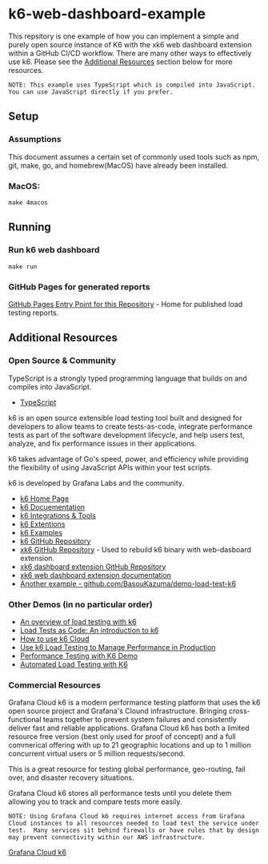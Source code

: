 # k6-web-dashboard-example

This repsitory is one example of how you can implement a simple and purely open source instance of K6 with the xk6 web dashboard extension within a GitHub CI/CD workflow.  There are many other ways to effectively use k6.  Please see the [Additional Resources](#additional-resources) section below for more resources.

`NOTE: This example uses TypeScript which is compiled into JavaScript.  You can use JavaScript directly if you prefer.`


## Setup

### Assumptions

This document assumes a certain set of commonly used tools such as npm, git, make, go, and homebrew(MacOS) have already been installed.

### MacOS:

    make 4macos


## Running

### Run k6 web dashboard

    make run

### GitHub Pages for generated reports

[GitHub Pages Entry Point for this Repository](https://mdonahue-godaddy.github.io/k6-web-dashboard-example/) - Home for published load testing reports.


## Additional Resources

### Open Source & Community

TypeScript is a strongly typed programming language that builds on and compiles into JavaScript.

* [TypeScript](https://www.typescriptlang.org/)


k6 is an open source extensible load testing tool built and designed for developers to allow teams to create tests-as-code, integrate performance tests as part of the software development lifecycle, and help users test, analyze, and fix performance issues in their applications.

k6 takes advantage of Go's speed, power, and efficiency while providing the flexibility of using JavaScript APIs within your test scripts.

k6 is developed by Grafana Labs and the community.

* [k6 Home Page](https://k6.io/)
* [k6 Docuementation](https://grafana.com/docs/k6/latest/)
* [k6 Integrations & Tools](https://k6.io/docs/integrations/)
* [k6 Extentions](https://k6.io/docs/extensions/)
* [k6 Examples](https://k6.io/docs/examples/)
* [k6 GitHub Repository](https://github.com/grafana/k6)
* [xk6 GitHub Repository](https://github.com/grafana/xk6) - Used to rebuild k6 binary with web-dasboard extension.
* [xk6 dashboard extension GitHub Repository](https://github.com/grafana/xk6-dashboard)
* [xk6 web dashboard extension documentation](https://github.com/grafana/xk6-dashboard/blob/master/cmd/k6-web-dashboard/README.md)
* [Another example - github.com/BasouKazuma/demo-load-test-k6](https://github.com/BasouKazuma/demo-load-test-k6)


### Other Demos (in no particular order)

* [An overview of load testing with k6](https://www.youtube.com/watch?v=ncxCIuo5tUU)
* [Load Tests as Code: An introduction to k6](https://www.youtube.com/watch?v=Y2ba-mhNV90)
* [How to use k6 Cloud](https://www.youtube.com/watch?v=eCv1XshEpDI)
* [Use k6 Load Testing to Manage Performance in Production](https://www.youtube.com/watch?v=aC45-LjDueM)
* [Performance Testing with K6 Demo](https://www.youtube.com/watch?v=5hYjwKAtewc)
* [Automated Load Testing with K6](https://www.youtube.com/watch?v=3TpJItd5JwY)


### Commercial Resources

Grafana Cloud k6 is a modern performance testing platform that uses the k6 open source project and Grafana's Clound infrastructure.  Bringing cross-functional teams together to prevent system failures and consistently deliver fast and reliable applications.  Grafana Cloud k6 has both a limited resource free version (best only used for proof of concept) and a full commerical offering with up to 21 geographic locations and up to 1 million concurrent virtual users or 5 million requests/second.

This is a great resource for testing global performance, geo-routing, fail over, and disaster recovery situations.

Grafana Cloud k6 stores all performance tests until you delete them allowing you to track and compare tests more easily.

`NOTE: Using Grafana Cloud k6 requires internet access from Grafana Cloud instances to all resources needed to load test the service under test.  Many services sit behind firewalls or have rules that by design may prevent connectivity within our AWS infrastructure.`

[Grafana Cloud k6](https://grafana.com/docs/grafana-cloud/k6/)
